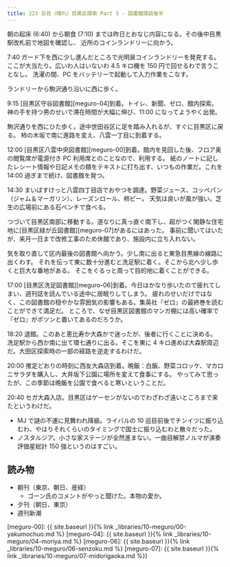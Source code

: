```yaml
---
title: 223 日目（晴れ）目黒区探索 Part 3 - 図書館探訪後半
---
```


朝の起床 (6:40) から朝食 (7:10) までは昨日とおなじ内容になる。その後中目黒駅改札前で地図を確認し、
近所のコインランドリーに向かう。

7:40 ガード下を西に少し進んだところで光明泉コインランドリーを発見する。
ここが大当たり。広いわ人はいないわ 4.5 キロ機を 150 円で回せるわで言うことなし。
洗濯の間、PC をバッテリーで起動して入力作業をこなす。

ランドリーから駒沢通り沿いに西に歩く。

9:15 [目黒区守谷図書館][meguro-04]到着。トイレ、新聞、ゼロ、館内探索。
神の手を持つ男のせいで滞在時間が大幅に伸び、11:00 になってようやく出発。

駒沢通りを西にひた歩く。途中世田谷区に足を踏み入れるが、すぐに目黒区に戻る。
柿の木坂で南に進路を変え、八雲一丁目に到着する。

12:00 [目黒区八雲中央図書館][meguro-00]到着。館内を見回した後、フロア奥の閲覧席が電源付き PC 利用席とのことなので、利用する。
紙のノートに記したレシート情報や日記メモの類をテキストに打ち出す、いつもの作業だ。これを 14:00 過ぎまで続け、図書館を発つ。

14:30 まいばすけっと八雲四丁目店でおやつを調達。野菜ジュース、コッペパン（ジャム＆マーガリン）、レーズンロール、柿ピー。
天気は良いが風が強い。芝生の広場前にある石ベンチで食べる。

つづいて目黒区南部に移動する。道なりに真っ直ぐ南下し、超がつく閑静な住宅地に[目黒区緑が丘図書館][meguro-07]があるにはあった。
事前に聞いてはいたが、来月一日まで改修工事のため休館であり、施設内に立ち入れない。

気を取り直して区内最後の図書館へ向かう。少し南に出ると東急目黒線の線路に出くわす。
それを伝って東に数十分進むと洗足駅に着く。そこから北へ少し歩くと巨大な番地がある。
そこをぐるっと周って目的地に着くことができる。

17:00 [目黒区洗足図書館][meguro-06]到着。今日はかなり歩いたので疲れてしまい、週刊誌を読んでいる途中に居眠りしてしまう。
疲れのせいだけではなく、この図書館の穏やかな雰囲気の影響もある。集英社『ゼロ』の最終巻を読むことができて満足だ。
ところで、なぜ目黒区図書館のマンガ棚には高い確率で『ゼロ』がポツンと置いてあるのだろうか。

18:20 退館。このあと恵比寿か大森かで迷ったが、後者に行くことに決める。
洗足駅から西か南に出て環七通りに出る。そこを東に 4 キロ進めば大森駅周辺だ。大田区探索時の一部の経路を逆走するわけだ。

20:00 推定どおりの時刻に西友大森店到着。晩飯：白飯、野菜コロッケ、マカロニサラダを購入し、大井坂下公園に場所を変えて食事にする。
やってみて思ったが、この季節は晩飯を公園で食べると寒いということだ。

20:40 セガ大森入店。目黒区はゲーセンがないのでわざわざ遠いところまで来たというわけだ。

* MJ で謎の不運に見舞われ降級。ライバルの 10 巡目前後でチンイツに振り込むわ、やはりそれくらいのタイミングで国士に振り込むわと散々だった。
* ノスタルジア。小さな家ステージが全然進まない。一曲目解禁ノルマが演奏評価星総計 150 強というのはすごい。

## 読み物

* 朝刊（東京、朝日、産経）
  * ゴーン氏のコメントがやっと聞けた。本物の愛か。
* 夕刊（朝日、東京）
* 週刊新潮

[meguro-00]: {{ site.baseurl }}{% link _libraries/10-meguro/00-yakumochuo.md %}
[meguro-04]: {{ site.baseurl }}{% link _libraries/10-meguro/04-moriya.md %}
[meguro-06]: {{ site.baseurl }}{% link _libraries/10-meguro/06-senzoku.md %}
[meguro-07]: {{ site.baseurl }}{% link _libraries/10-meguro/07-midorigaoka.md %})
